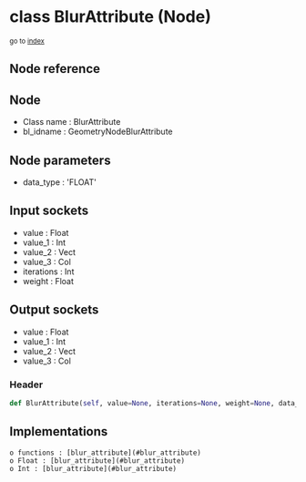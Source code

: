 # class BlurAttribute (Node)

<sub>go to [index](/docs/index.md)</sub>
    
## Node reference

Node
----
 - Class name : BlurAttribute
 - bl_idname : GeometryNodeBlurAttribute

Node parameters
---------------
 - data_type : 'FLOAT'

Input sockets
-------------
 - value : Float
 - value_1 : Int
 - value_2 : Vect
 - value_3 : Col
 - iterations : Int
 - weight : Float

Output sockets
--------------
 - value : Float
 - value_1 : Int
 - value_2 : Vect
 - value_3 : Col

### Header

``` python
def BlurAttribute(self, value=None, iterations=None, weight=None, data_type='FLOAT', node_label=None, node_color=None):
```
    
## Implementations

    o functions : [blur_attribute](#blur_attribute)
    o Float : [blur_attribute](#blur_attribute) 
    o Int : [blur_attribute](#blur_attribute) 
    
    
